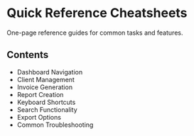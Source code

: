 # Quick Reference Cheatsheets

One-page reference guides for common tasks and features.

## Contents

- Dashboard Navigation
- Client Management
- Invoice Generation
- Report Creation
- Keyboard Shortcuts
- Search Functionality
- Export Options
- Common Troubleshooting